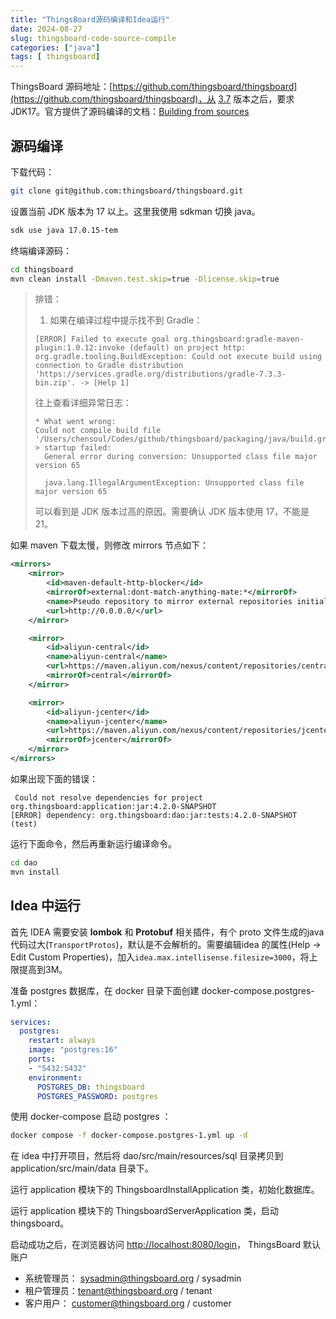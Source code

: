 ```yaml
---
title: "ThingsBoard源码编译和Idea运行"
date: 2024-08-27
slug: thingsboard-code-source-compile
categories: ["java"]
tags: [ thingsboard]
---
```


ThingsBoard 源码地址：[https://github.com/thingsboard/thingsboard](https://github.com/thingsboard/thingsboard)，从 [3.7](https://github.com/thingsboard/thingsboard/releases/tag/v3.7) 版本之后，要求 JDK17。官方提供了源码编译的文档：[Building from sources](https://thingsboard.io/docs/user-guide/install/building-from-source/)

## 源码编译

下载代码：
```bash
git clone git@github.com:thingsboard/thingsboard.git
```

设置当前 JDK 版本为 17 以上。这里我使用 sdkman 切换 java。

```bash
sdk use java 17.0.15-tem
```

终端编译源码：

```bash
cd thingsboard
mvn clean install -Dmaven.test.skip=true -Dlicense.skip=true
```

> 排错：
>
> 1. 如果在编译过程中提示找不到 Gradle：
>
> ```
> [ERROR] Failed to execute goal org.thingsboard:gradle-maven-plugin:1.0.12:invoke (default) on project http: org.gradle.tooling.BuildException: Could not execute build using connection to Gradle distribution 'https://services.gradle.org/distributions/gradle-7.3.3-bin.zip'. -> [Help 1]
> ```
>
> 往上查看详细异常日志：
>
> ```
> * What went wrong:
> Could not compile build file '/Users/chensoul/Codes/github/thingsboard/packaging/java/build.gradle'.
> > startup failed:
>   General error during conversion: Unsupported class file major version 65
> 
>   java.lang.IllegalArgumentException: Unsupported class file major version 65
> ```
>
> 可以看到是 JDK 版本过高的原因。需要确认 JDK 版本使用 17，不能是 21。

如果 maven 下载太慢，则修改 mirrors 节点如下：

```xml
<mirrors>
    <mirror>
        <id>maven-default-http-blocker</id>
        <mirrorOf>external:dont-match-anything-mate:*</mirrorOf>
        <name>Pseudo repository to mirror external repositories initially using HTTP.</name>
        <url>http://0.0.0.0/</url>
    </mirror>

    <mirror>
        <id>aliyun-central</id>
        <name>aliyun-central</name>
        <url>https://maven.aliyun.com/nexus/content/repositories/central</url>
        <mirrorOf>central</mirrorOf>
    </mirror>

    <mirror>
        <id>aliyun-jcenter</id>
        <name>aliyun-jcenter</name>
        <url>https://maven.aliyun.com/nexus/content/repositories/jcenter</url>
        <mirrorOf>jcenter</mirrorOf>
    </mirror>
</mirrors>
```

如果出现下面的错误：

```
 Could not resolve dependencies for project org.thingsboard:application:jar:4.2.0-SNAPSHOT
[ERROR] dependency: org.thingsboard:dao:jar:tests:4.2.0-SNAPSHOT (test)
```

运行下面命令，然后再重新运行编译命令。

```bash
cd dao
mvn install
```



## Idea 中运行

首先 IDEA 需要安装 **lombok** 和 **Protobuf** 相关插件，有个 proto 文件生成的java代码过大(`TransportProtos`)，默认是不会解析的。需要编辑idea 的属性(Help -> Edit Custom Properties)，加入`idea.max.intellisense.filesize=3000`，将上限提高到3M。

准备 postgres 数据库，在 docker 目录下面创建 docker-compose.postgres-1.yml：

```yaml
services:
  postgres:
    restart: always
    image: "postgres:16"
    ports:
    - "5432:5432"
    environment:
      POSTGRES_DB: thingsboard
      POSTGRES_PASSWORD: postgres
```

使用 docker-compose 启动 postgres ：

```bash
docker compose -f docker-compose.postgres-1.yml up -d
```

在 idea 中打开项目，然后将 dao/src/main/resources/sql 目录拷贝到 application/src/main/data 目录下。

运行 application 模块下的 ThingsboardInstallApplication 类，初始化数据库。

运行 application 模块下的 ThingsboardServerApplication 类，启动 thingsboard。

启动成功之后，在浏览器访问 [http://localhost:8080/login](http://localhost:8080/login)， ThingsBoard 默认账户

- 系统管理员： sysadmin@thingsboard.org / sysadmin
- 租户管理员：tenant@thingsboard.org / tenant
- 客户用户： customer@thingsboard.org / customer

